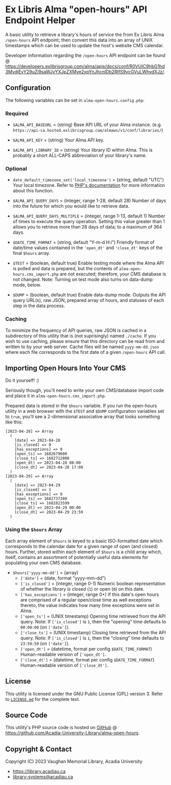 # Ex Libris Alma "open-hours" API Endpoint Helper

A basic utility to retrieve a library's hours of service the from Ex Libris Alma `/open-hours` API endpoint; then convert this data into an array of UNIX timestamps which can be used to update the host's website CMS calendar.

Developer information regarding the `/open-hours` API endpoint can be found @ https://developers.exlibrisgroup.com/alma/apis/docs/conf/R0VUIC9hbG1hd3MvdjEvY29uZi9saWJyYXJpZXMve2xpYnJhcnlDb2RlfS9vcGVuLWhvdXJz/.
## Configuration

The following variables can be set in `alma-open-hours.config.php`:

### Required

* `$ALMA_API_BASEURL` = (string) Base API URL of your Alma instance. (e.g. `https://api-ca.hosted.exlibrisgroup.com/almaws/v1/conf/libraries/`)

* `$ALMA_API_KEY` = (string) Your Alma API key.

* `$ALMA_API_LIBRARY_ID` = (string) Your library ID within Alma. This is probably a short ALL-CAPS abbreviation of your library's name.

### Optional

* `date_default_timezone_set('local_timezone')` = (string, default "UTC") Your local timezone. Refer to [PHP's documentation](https://www.php.net/manual/en/function.date-default-timezone-set.php) for more information about this function.

* `$ALMA_API_QUERY_DAYS` = (integer, range 1-28, default 28) Number of days into the future for which you would like to retrieve data.

* `$ALMA_API_QUERY_DAYS_MULTIPLE` = (integer, range 1-13, default 1) Number of times to execute the query operation. Setting this value greater than 1 allows you to retrieve more than 28 days of data; to a maximum of 364 days.

* `$DATE_TIME_FORMAT` = (string, default "Y-m-d H:i") Friendly format of date/time values contained in the `'open_dt'` and `'close_dt'` keys of the final `$hours` array.

* `$TEST` = (boolean, default true) Enable testing mode where the Alma API is polled and data is prepared, but the contents of `alma-open-hours.cms_import.php` are not executed; therefore, your CMS database is not changed. Note: Turning on test mode also turns on data-dump mode, below.

* `$DUMP` = (boolean, default true) Enable data-dump mode. Outputs the API query URL(s), raw JSON, prepared array of hours, and statuses of each step in the data process.

### Caching

To minimize the frequency of API queries, raw JSON is cached in a subdirectory of this utility that is (not suprisingly) named `./cache`. If you wish to use caching, please ensure that this directory can be read from and written to by your web server. Cache files will be named `yyyy-mm-dd.json` where each file corresponds to the first date of a given `/open-hours` API call.

## Importing Open Hours Into Your CMS

Do it yourself! :)

Seriously though, you'll need to write your own CMS/database import code and place it in `alma-open-hours.cms_import.php`.

Prepared data is stored in the `$hours` variable. If you run the open-hours utility in a web browser with the `$TEST` and `$DUMP` configuration variables set to `true`, you'll see a 2-dimensional associative array that looks something like this:

```
[2023-04-28] => Array
  (
    [date] => 2023-04-28
    [is_closed] => 0
    [has_exceptions] => 0
    [open_ts] => 1682679600
    [close_ts] => 1682712000
    [open_dt] => 2023-04-28 08:00
    [close_dt] => 2023-04-28 17:00
  )
[2023-04-29] => Array
  (
    [date] => 2023-04-29
    [is_closed] => 1
    [has_exceptions] => 0
    [open_ts] => 1682737200
    [close_ts] => 1682823599
    [open_dt] => 2023-04-29 00:00
    [close_dt] => 2023-04-29 23:59
  )
```

### Using the `$hours` Array

Each array element of `$hours` is keyed to a basic ISO-formatted date which corresponds to the calendar date for a given range of open (and closed) hours. Further, stored within each element of `$hours` is a child array which, itself, contains an assortment of potentially useful data elements for populating your own CMS database.

* `$hours['yyyy-mm-dd']` = (array)
  * `['date']` = (date, format "yyyy-mm-dd")
  * `['is_closed']` = (integer, range 0-1) Numeric boolean representation of whether the library is closed (`1`) or open (`0`) on this date.
  * `['has_exceptions']` = (integer, range 0+) If this date's open hours are comprised of a regular open/close time as well exceptions thereto, the value indicates how many time exceptions were set in Alma.
  * `['open_ts']` = (UNIX timestamp) Opening time retrieved from the API query. Note: If `['is_closed']` is `1`, then the "opening" time defaults to `00:00:00` (on `['date']`).
  * `['close_ts']` = (UNIX timestamp) Closing time retrieved from the API query. Note: If `['is_closed']` is `1`, then the "closing" time defaults to `23:59:59` (on `['date']`).
  * `['open_dt']` = (datetime, format per config `$DATE_TIME_FORMAT`) Human-readable version of `['open_dt']`.
  * `['close_dt']` = (datetime, format per config `$DATE_TIME_FORMAT`) Human-readable version of `['close_dt']`.

## License

This utility is licensed under the GNU Public License (GPL) version 3. Refer to [`LICENSE.md`](LICENSE.md) for the complete text.

## Source Code

This utility's PHP source code is hosted on [GitHub](https://github.com) @ https://github.com/Acadia-University-Library/alma-open-hours.

## Copyright & Contact

Copyright (C) 2023  Vaughan Memorial Library, Acadia University
* https://library.acadiau.ca
* library-systems@acadiau.ca
